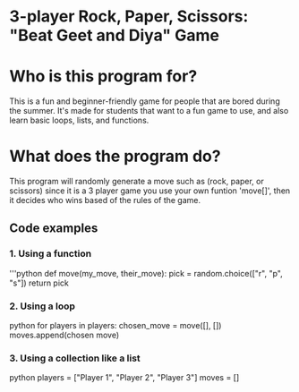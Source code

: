 # 3-player Rock, Paper, Scissors: "Beat Geet and Diya" Game

# Who is this program for?
This is a fun and beginner-friendly game for people that are bored during the summer. It's made for students that want to a fun game to use, and also learn basic loops, lists, and functions. 

# What does the program do?
This program will randomly generate a move such as (rock, paper, or scissors) since it is a 3 player game you use your own funtion 'move[]', then it decides who wins based of the rules of the game.


## Code examples 

### 1. Using a function
'''python
def move(my_move, their_move):
   pick = random.choice(["r", "p", "s"])
   return pick

### 2. Using a loop 
python 
for players in players:
    chosen_move = move([], [])
    moves.append(chosen move)

### 3. Using a collection like a list
python
players = ["Player 1", "Player 2", "Player 3"]
moves = []
